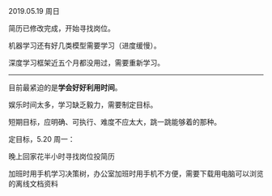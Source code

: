 2019.05.19 周日

简历已修改完成，开始寻找岗位。

机器学习还有好几类模型需要学习（进度缓慢）。

深度学习框架近五个月都没用过，需要重新学习。

---

目前最紧迫的是**学会好好利用时间**。

娱乐时间太多，学习缺乏毅力，需要制定目标。

短期目标，应明确、可执行、难度不应太大，跳一跳能够着的那种。

定目标，5.20 周一：

晚上回家花半小时寻找岗位投简历

加班时用手机学习决策树，办公室加班时用手机不方便，需要下载用电脑可以浏览的离线文档资料

